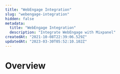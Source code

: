 ```yaml
---
title: "WebEngage Integration"
slug: "webengage-integration"
hidden: false
metadata: 
  title: "WebEngage Integration"
  description: "Integrate WebEngage with Mixpanel"
createdAt: "2021-10-08T22:39:06.529Z"
updatedAt: "2023-03-30T05:52:10.102Z"
---
```


# Overview
